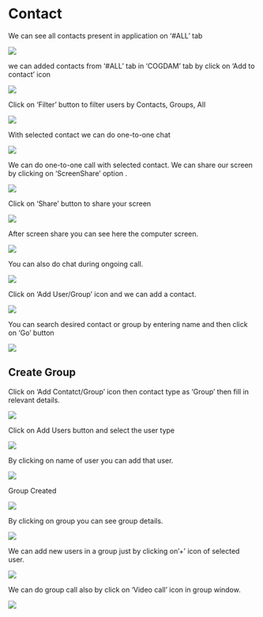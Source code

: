 # Contact

We can see all contacts present in application on ‘\#ALL’ tab

![](../.gitbook/assets/contacts.png)

we can added contacts from ‘\#ALL’ tab in ‘COGDAM’ tab by click on ‘Add to contact’ icon

![](../.gitbook/assets/image%20%28131%29.png)

Click on ‘Filter’ button to filter users by Contacts, Groups, All

![](../.gitbook/assets/image%20%28156%29.png)

With selected contact we can do one-to-one chat

![](../.gitbook/assets/image%20%2826%29.png)

We can do one-to-one call with selected contact. We can share our screen by clicking on ‘ScreenShare’ option .

![](../.gitbook/assets/image%20%2811%29.png)

Click on ‘Share’ button to share your screen

![](../.gitbook/assets/image%20%2890%29.png)

After screen share you can see here the computer screen.

![](../.gitbook/assets/image%20%2891%29.png)

You can also do chat during ongoing call.

![](../.gitbook/assets/image%20%28177%29.png)

Click on ‘Add User/Group’ icon and we can add a contact.

![](../.gitbook/assets/image%20%288%29.png)

You can search desired contact or group by entering name and then click on ‘Go’ button

![](../.gitbook/assets/image%20%28153%29.png)

##  **Create Group**

Click on ‘Add Contatct/Group’ icon then contact type as ‘Group’ then fill in relevant details.

![](../.gitbook/assets/image%20%28176%29.png)

Click on Add Users button and select the user type

![](../.gitbook/assets/image%20%2843%29.png)

By clicking on name of user you can add that user.

![](../.gitbook/assets/image%20%28135%29.png)

Group Created

![](../.gitbook/assets/image.png)

By clicking on group you can see group details.

![](../.gitbook/assets/image%20%28192%29.png)

We can add new users in a group just by clicking on’+’ icon of selected user.

![](../.gitbook/assets/image%20%28114%29.png)

We can do group call also by click on ‘Video call’ icon in group window.

![](../.gitbook/assets/image%20%2810%29.png)





